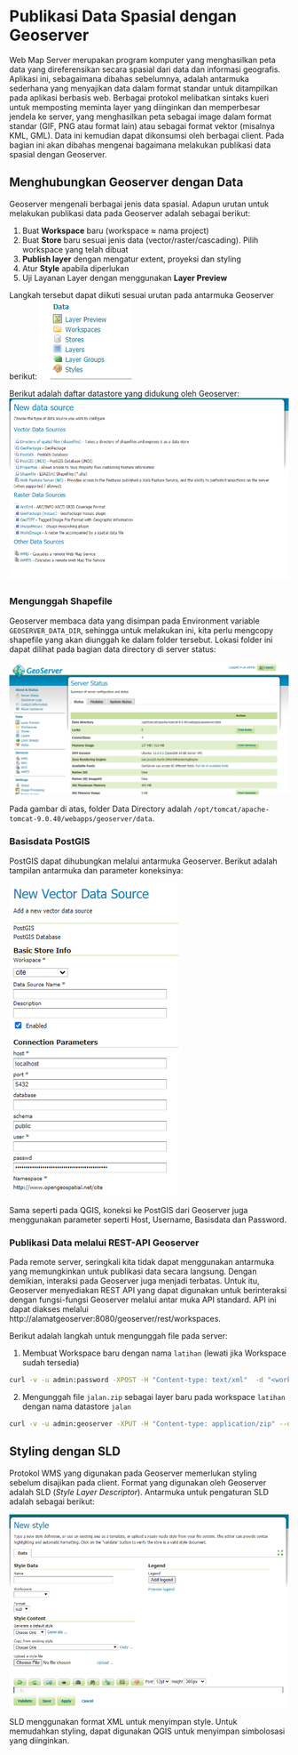 # Publikasi Data Spasial dengan Geoserver

Web Map Server merupakan program komputer yang menghasilkan peta data yang direferensikan secara spasial dari
data dan informasi geografis. Aplikasi ini, sebagaimana dibahas sebelumnya, adalah antarmuka sederhana yang menyajikan data dalam format standar untuk ditampilkan pada aplikasi berbasis web. Berbagai protokol melibatkan sintaks kueri untuk memposting meminta layer yang diinginkan dan memperbesar jendela ke server, yang menghasilkan peta sebagai image dalam format standar (GIF, PNG atau format lain) atau sebagai format vektor (misalnya KML, GML). Data ini kemudian dapat dikonsumsi oleh berbagai client. Pada bagian ini akan dibahas mengenai bagaimana melakukan publikasi data spasial dengan Geoserver.

## Menghubungkan Geoserver dengan Data
Geoserver mengenali berbagai jenis data spasial. Adapun urutan untuk melakukan publikasi data pada Geoserver adalah sebagai berikut:
1. Buat **Workspace** baru (workspace ≈ nama project)
2. Buat **Store** baru sesuai jenis data (vector/raster/cascading). Pilih workspace yang telah dibuat
3. **Publish layer** dengan mengatur extent, proyeksi dan styling
4. Atur **Style** apabila diperlukan
5. Uji Layanan Layer dengan menggunakan **Layer Preview**

Langkah tersebut dapat diikuti sesuai urutan pada antarmuka Geoserver berikut:
![](img/2020-12-04-08-57-51.png)

Berikut adalah daftar datastore yang didukung oleh Geoserver:
![](img/2020-12-04-08-55-02.png)

### Mengunggah Shapefile
Geoserver membaca data yang disimpan pada Environment variable `GEOSERVER_DATA_DIR`, sehingga untuk melakukan ini, kita perlu mengcopy shapefile yang akan diunggah ke dalam folder tersebut. Lokasi folder ini dapat dilihat pada bagian data directory di server status:

![](img/2020-12-04-08-53-02.png)

Pada gambar di atas, folder Data Directory adalah `/opt/tomcat/apache-tomcat-9.0.40/webapps/geoserver/data`.

### Basisdata PostGIS
PostGIS dapat dihubungkan melalui antarmuka Geoserver. Berikut adalah tampilan antarmuka dan parameter koneksinya:

![](img/2020-12-04-08-55-41.png)

Sama seperti pada QGIS, koneksi ke PostGIS dari Geoserver juga menggunakan parameter seperti Host, Username, Basisdata dan Password.

### Publikasi Data melalui REST-API Geoserver
Pada remote server, seringkali kita tidak dapat menggunakan antarmuka yang memungkinkan untuk publikasi data secara langsung. Dengan demikian, interaksi pada Geoserver juga menjadi terbatas. Untuk itu, Geoserver menyediakan REST API yang dapat digunakan untuk berinteraksi dengan fungsi-fungsi Geoserver melalui antar muka API standard. API ini dapat diakses melalui http://alamatgeoserver:8080/geoserver/rest/workspaces.

Berikut adalah langkah untuk mengunggah file pada server:
1. Membuat Workspace baru dengan nama `latihan` (lewati jika Workspace sudah tersedia)
```bash
curl -v -u admin:password -XPOST -H "Content-type: text/xml"  -d "<workspace><name>latihan</name></workspace>" http://alamatgeoserver:8080/geoserver/rest/workspaces
```

2. Mengunggah file `jalan.zip` sebagai layer baru pada workspace `latihan` dengan nama datastore `jalan`

```bash
curl -v -u admin:geoserver -XPUT -H "Content-type: application/zip" --data-binary @jalan.zip http://54.254.9.31:8080/geoserver/rest/workspaces/latihan/datastores/jalan/file.shp
```

## Styling dengan SLD
Protokol WMS yang digunakan pada Geoserver memerlukan styling sebelum disajikan pada client. Format yang digunakan oleh Geoserver adalah SLD (*Style Layer Descriptor*). Antarmuka untuk pengaturan SLD adalah sebagai berikut:

![](img/2020-12-04-08-58-42.png)

SLD menggunakan format XML untuk menyimpan style. Untuk memudahkan styling, dapat digunakan QGIS untuk menyimpan simbolosasi yang diinginkan. 









